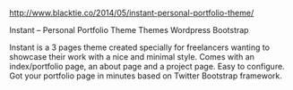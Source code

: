 http://www.blacktie.co/2014/05/instant-personal-portfolio-theme/

Instant – Personal Portfolio Theme
Themes Wordpress
Bootstrap

Instant is a 3 pages theme created specially for freelancers wanting to showcase their work with a nice and minimal style. Comes with an index/portfolio page, an about page and a project page. Easy to configure. Got your portfolio page in minutes based on Twitter Bootstrap framework. 

